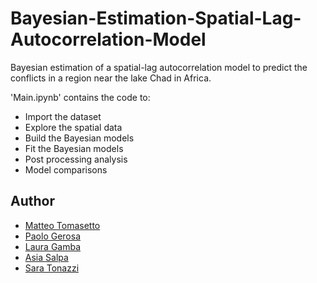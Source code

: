 # Bayesian-Estimation-Spatial-Lag-Autocorrelation-Model
Bayesian estimation of a spatial-lag autocorrelation model to predict the conflicts in a region near the lake Chad in Africa.

'Main.ipynb' contains the code to:
- Import the dataset
- Explore the spatial data
- Build the Bayesian models 
- Fit the Bayesian models
- Post processing analysis 
- Model comparisons 


## Author
* [Matteo Tomasetto](https://github.com/MatteoTomasetto)
* [Paolo Gerosa](https://github.com/PaoloGerosa)
* [Laura Gamba](https://github.com/lauragamba)
* [Asia Salpa](https://github.com/asiasalpa)
* [Sara Tonazzi](https://github.com/saratona)
